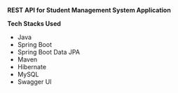 **REST API for Student Management System Application**

**Tech Stacks Used**
* Java
* Spring Boot
* Spring Boot Data JPA
* Maven
* Hibernate
* MySQL
* Swagger UI

